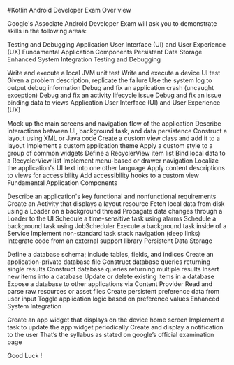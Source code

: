 #Kotlin Android Developer Exam Over view

Google's Associate Android Developer Exam will ask you to demonstrate skills in the following areas:

Testing and Debugging
Application User Interface (UI) and User Experience (UX)
Fundamental Application Components
Persistent Data Storage
Enhanced System Integration
Testing and Debugging

Write and execute a local JVM unit test
Write and execute a device UI test
Given a problem description, replicate the failure
Use the system log to output debug information
Debug and fix an application crash (uncaught exception)
Debug and fix an activity lifecycle issue
Debug and fix an issue binding data to views
Application User Interface (UI) and User Experience (UX)

Mock up the main screens and navigation flow of the application
Describe interactions between UI, background task, and data persistence
Construct a layout using XML or Java code
Create a custom view class and add it to a layout
Implement a custom application theme
Apply a custom style to a group of common widgets
Define a RecyclerView item list
Bind local data to a RecyclerView list
Implement menu-based or drawer navigation
Localize the application's UI text into one other language
Apply content descriptions to views for accessibility
Add accessibility hooks to a custom view
Fundamental Application Components

Describe an application's key functional and nonfunctional requirements
Create an Activity that displays a layout resource
Fetch local data from disk using a Loader on a background thread
Propagate data changes through a Loader to the UI
Schedule a time-sensitive task using alarms
Schedule a background task using JobScheduler
Execute a background task inside of a Service
Implement non-standard task stack navigation (deep links)
Integrate code from an external support library
Persistent Data Storage

Define a database schema; include tables, fields, and indices
Create an application-private database file
Construct database queries returning single results
Construct database queries returning multiple results
Insert new items into a database
Update or delete existing items in a database
Expose a database to other applications via Content Provider
Read and parse raw resources or asset files
Create persistent preference data from user input
Toggle application logic based on preference values
Enhanced System Integration

Create an app widget that displays on the device home screen
Implement a task to update the app widget periodically
Create and display a notification to the user
That’s the syllabus as stated on google’s official examination page

Good Luck !
